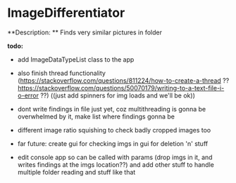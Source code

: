 # ImageDifferentiator
**Description: **
Finds very similar pictures in folder

**todo:**
- add ImageDataTypeList class to the app

- also finish thread functionality (https://stackoverflow.com/questions/811224/how-to-create-a-thread ?? https://stackoverflow.com/questions/50070179/writing-to-a-text-file-i-o-error ??) ((just add spinners for img loads and we'll be ok))
- dont write findings in file just yet, coz multithreading is gonna be overwhelmed by it, make list where findings gonna be
- different image ratio squishing to check badly cropped images too
- far future: create gui for checking imgs in gui for deletion 'n' stuff
- edit console app so can be called with params (drop imgs in it, and writes findings at the imgs location??) and add other stuff to handle multiple folder reading and stuff like that
